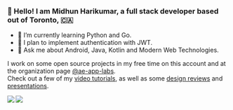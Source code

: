 ### 👋 Hello! I am Midhun Harikumar, a full stack developer based out of Toronto, :canada:

- 🔭 I’m currently learning Python and Go.
- 🌱 I plan to implement authentication with JWT.
- 💬 Ask me about Android, Java, Kotlin and Modern Web Technologies.

I work on some open source projects in my free time on this account and at the organization page [@ae-app-labs](https://github.com/ae-app-labs).  
Check out a few of my [video tutorials](https://ae-app-labs.github.io/tutorials), as well as some [design reviews](https://www.youtube.com/channel/UCCYOqc-QhZCbWtjpHZ5ROXw) and [presentations](https://www.youtube.com/channel/UCCYOqc-QhZCbWtjpHZ5ROXw).

<a href="https://github.com/midhunhk">
  <img align="left" src="https://github-readme-stats.vercel.app/api/top-langs/?username=midhunhk&theme=dracula&hide=css&mode=compact" />
  <img  src="https://github-readme-stats.vercel.app/api?username=midhunhk&show_icons=true&theme=dracula" />
</a>

<!--
**midhunhk/midhunhk** is a ✨ _special_ ✨ repository because its `README.md` (this file) appears on your GitHub profile.

Here are some ideas to get you started:

- 🔭 I’m currently working on ...
- 🌱 I’m currently learning ...
- 👯 I’m looking to collaborate on ...
- 🤔 I’m looking for help with ...
- 💬 Ask me about ...
- 📫 How to reach me: ...
- 😄 Pronouns: ...
- ⚡ Fun fact: ...
-->
